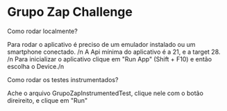 # Grupo Zap Challenge

Como rodar localmente?

Para rodar o aplicativo é preciso de um emulador instalado ou um smartphone conectado. /n
A Api mínima do aplicativo é a 21, e a target 28. /n
Para inicializar o aplicativo clique em "Run App" (Shift + F10) e então escolha o Device./n

Como rodar os testes instrumentados?

Ache o arquivo GrupoZapInstrumentedTest, clique nele com o botão direireito, e clique em "Run"


